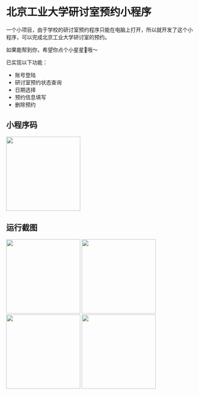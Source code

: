# 北京工业大学研讨室预约小程序


一个小项目，由于学校的研讨室预约程序只能在电脑上打开，所以就开发了这个小程序，可以完成北京工业大学研讨室的预约。



如果能帮到你，希望你点个小星星🌟哦～

已实现以下功能：

- 账号登陆
- 研讨室预约状态查询
- 日期选择
-  预约信息填写
-  删除预约

## 小程序码

<img src="https://photos-picgo.oss-cn-beijing.aliyuncs.com/img/gh_ed724a296d0c_258 (1).jpg" width="200" />

## 运行截图
<p float="left">
  <img src="https://photos-picgo.oss-cn-beijing.aliyuncs.com/img/WechatIMG853.jpeg" width="200"/>
  <img src="https://photos-picgo.oss-cn-beijing.aliyuncs.com/img/WechatIMG850.jpeg" width="200"/>
  <img src="https://photos-picgo.oss-cn-beijing.aliyuncs.com/img/WechatIMG851.jpeg" width="200"/>
  <img src="https://photos-picgo.oss-cn-beijing.aliyuncs.com/img/WechatIMG852.jpeg" width="200"/> 
</p>

